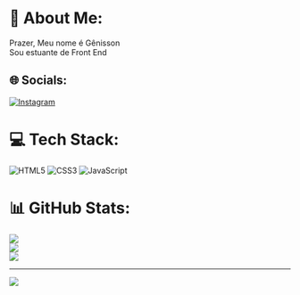 # 💫 About Me:
Prazer, Meu nome é Gênisson<br>Sou estuante de Front End


## 🌐 Socials:
[![Instagram](https://img.shields.io/badge/Instagram-%23E4405F.svg?logo=Instagram&logoColor=white)](https://instagram.com/_gegeviana) 

# 💻 Tech Stack:
![HTML5](https://img.shields.io/badge/html5-%23E34F26.svg?style=for-the-badge&logo=html5&logoColor=white) ![CSS3](https://img.shields.io/badge/css3-%231572B6.svg?style=for-the-badge&logo=css3&logoColor=white) ![JavaScript](https://img.shields.io/badge/javascript-%23323330.svg?style=for-the-badge&logo=javascript&logoColor=%23F7DF1E)
# 📊 GitHub Stats:
![](https://github-readme-stats.vercel.app/api?username=GenissonSantoss&theme=dark&hide_border=false&include_all_commits=false&count_private=false)<br/>
![](https://github-readme-streak-stats.herokuapp.com/?user=GenissonSantoss&theme=dark&hide_border=false)<br/>
![](https://github-readme-stats.vercel.app/api/top-langs/?username=GenissonSantoss&theme=dark&hide_border=false&include_all_commits=false&count_private=false&layout=compact)

---
[![](https://visitcount.itsvg.in/api?id=GenissonSantoss&icon=0&color=0)](https://visitcount.itsvg.in)

<!-- Proudly created with GPRM ( https://gprm.itsvg.in ) -->
